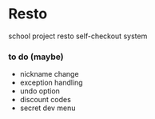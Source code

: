# Resto

school project
resto self-checkout system

### to do (maybe)
+ nickname change
+ exception handling
+ undo option
+ discount codes
+ secret dev menu
